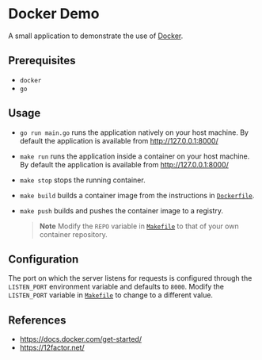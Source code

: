 # Docker Demo

A small application to demonstrate the use of [Docker](https://www.docker.com/).


## Prerequisites

- `docker`
- `go`


## Usage

- `go run main.go` runs the application natively on your host machine.
  By default the application is available from http://127.0.0.1:8000/

- `make run` runs the application inside a container on your host machine.
  By default the application is available from http://127.0.0.1:8000/

- `make stop` stops the running container.

- `make build` builds a container image from the instructions in [`Dockerfile`](Dockerfile).

- `make push` builds and pushes the container image to a registry.
  >**Note**
  >Modify the `REPO` variable in [`Makefile`](Makefile) to that of your own container repository.


## Configuration

The port on which the server listens for requests is configured through the `LISTEN_PORT`
environment variable and defaults to `8000`.
Modify the `LISTEN_PORT` variable in [`Makefile`](Makefile) to change to a different value.


## References

- https://docs.docker.com/get-started/
- https://12factor.net/
